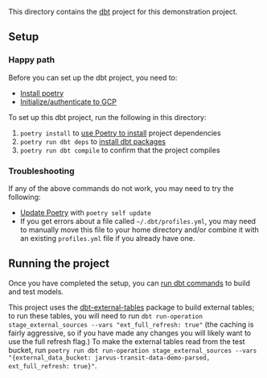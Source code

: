 This directory contains the [dbt](https://www.getdbt.com/) project for this demonstration project.

## Setup

### Happy path

Before you can set up the dbt project, you need to:
* [Install poetry](https://python-poetry.org/docs/#installation)
* [Initialize/authenticate to GCP](https://cloud.google.com/sdk/docs/initializing)

To set up this dbt project, run the following in this directory:

1. `poetry install` to [use Poetry to install](https://python-poetry.org/docs/cli/#install) project dependencies
2. `poetry run dbt deps` to [install dbt packages](https://docs.getdbt.com/reference/commands/deps)
3. `poetry run dbt compile` to confirm that the project compiles

### Troubleshooting

If any of the above commands do not work, you may need to try the following:

* [Update Poetry](https://python-poetry.org/docs/cli/#self-update) with `poetry self update`
* If you get errors about a file called `~/.dbt/profiles.yml`, you may need to manually move this file to your home directory and/or combine it with an existing `profiles.yml` file if you already have one.

## Running the project

Once you have completed the setup, you can [run dbt commands](https://docs.getdbt.com/reference/dbt-commands) to build and test models.

This project uses the [dbt-external-tables](https://github.com/dbt-labs/dbt-external-tables) package to build external tables; to run these tables, you will need to run `dbt run-operation stage_external_sources --vars "ext_full_refresh: true"` (the caching is fairly aggressive, so if you have made any changes you will likely want to use the full refresh flag.) To make the external tables read from the test bucket, run `poetry run dbt run-operation stage_external_sources --vars "{external_data_bucket: jarvus-transit-data-demo-parsed, ext_full_refresh: true}"`.
